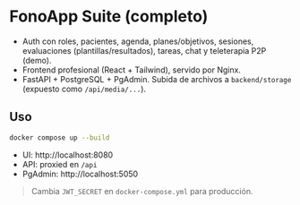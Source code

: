 # FonoApp Suite (completo)
- Auth con roles, pacientes, agenda, planes/objetivos, sesiones, evaluaciones (plantillas/resultados), tareas, chat y teleterapia P2P (demo).
- Frontend profesional (React + Tailwind), servido por Nginx.
- FastAPI + PostgreSQL + PgAdmin. Subida de archivos a `backend/storage` (expuesto como `/api/media/...`).

## Uso
```bash
docker compose up --build
```
- UI: http://localhost:8080
- API: proxied en `/api`
- PgAdmin: http://localhost:5050

> Cambia `JWT_SECRET` en `docker-compose.yml` para producción.
